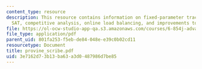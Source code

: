 ```yaml
---
content_type: resource
description: This resource contains information on fixed-parameter tractability of
  SAT, competitive analysis, online load balancing, and improvements to Graham?s algorithm.
file: https://ol-ocw-studio-app-qa.s3.amazonaws.com/courses/6-854j-advanced-algorithms-fall-2005/3e7162d73b13ba63a3d0487986d7be85_provine_scribe.pdf
file_type: application/pdf
parent_uid: 801fa253-f5eb-de84-048e-e39c0b02cd11
resourcetype: Document
title: provine_scribe.pdf
uid: 3e7162d7-3b13-ba63-a3d0-487986d7be85
---
```

